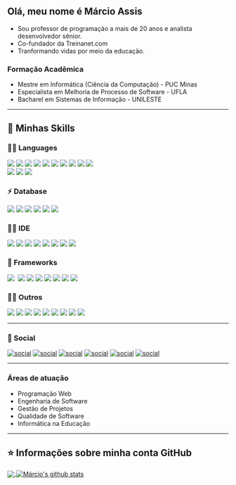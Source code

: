 
## Olá, meu nome é <strong>Márcio Assis</strong>
- Sou professor de programação a mais de 20 anos e analista desenvolvedor sênior.<br>
- Co-fundador da Treinanet.com <br>
- Tranformando vidas por meio da educação.<br> 
### Formação Acadêmica
- Mestre em Informática (Ciência da Computação) - PUC Minas
- Especialista em Melhoria de Processo de Software - UFLA
- Bacharel em Sistemas de Informação - UNILESTE

---
## 🚀 Minhas Skills
### 👩‍💻 Languages 
<img src="https://img.shields.io/badge/HTML5-E34F26?style=for-the-badge&logo=html5&logoColor=white" /> <img src="https://img.shields.io/badge/CSS3-1572B6?style=for-the-badge&logo=css3&logoColor=white" /> 
<img src="https://img.shields.io/badge/JavaScript-F7DF1E?style=for-the-badge&logo=javascript&logoColor=black" /> 
<img src="https://img.shields.io/badge/TypeScript-007ACC?style=for-the-badge&logo=typescript&logoColor=white" /> 
<img src="https://img.shields.io/badge/C-00599C?style=for-the-badge&logo=c&logoColor=white" /> 
<img src="https://img.shields.io/badge/C%2B%2B-00599C?style=for-the-badge&logo=c%2B%2B&logoColor=white" /> 
<img src="https://img.shields.io/badge/C%23-239120?style=for-the-badge&logo=c-sharp&logoColor=white" /> 
<img src="https://img.shields.io/badge/Java-ED8B00?style=for-the-badge&logo=java&logoColor=white" /> 
<img src="https://img.shields.io/badge/PHP-777BB4?style=for-the-badge&logo=php&logoColor=white" />
<img src="https://img.shields.io/badge/Perl-39457E?style=for-the-badge&logo=perl&logoColor=white" />
<br><img src="https://img.shields.io/badge/json-5E5C5C?style=for-the-badge&logo=json&logoColor=white" /> 
<img src="https://img.shields.io/badge/LaTeX-47A141?style=for-the-badge&logo=LaTeX&logoColor=white" /> 
<img src="https://img.shields.io/badge/shell_script-%23121011.svg?style=for-the-badge&logo=gnu-bash&logoColor=white" />

### ⚡ Database
<img src="https://img.shields.io/badge/MySQL-00000F?style=for-the-badge&logo=mysql&logoColor=white" /> <img src="https://img.shields.io/badge/PostgreSQL-316192?style=for-the-badge&logo=postgresql&logoColor=white" /> 
<img src="https://img.shields.io/badge/SQLite-07405E?style=for-the-badge&logo=sqlite&logoColor=white" /> 
<img src="https://img.shields.io/badge/Microsoft%20SQL%20Sever-CC2927?style=for-the-badge&logo=microsoft%20sql%20server&logoColor=white" /> 
<img src="https://img.shields.io/badge/MariaDB-003545?style=for-the-badge&logo=mariadb&logoColor=white" /> 
<img src="https://img.shields.io/badge/oracle-%23F00000.svg?style=for-the-badge&logo=oracle&logoColor=white" />

### 👩‍💻 IDE
<img src="https://img.shields.io/badge/Visual_Studio_Code-0078D4?style=for-the-badge&logo=visual%20studio%20code&logoColor=white" /> <img src="https://img.shields.io/badge/Visual_Studio-5C2D91?style=for-the-badge&logo=visual%20studio&logoColor=white" /> 
<img src="https://img.shields.io/badge/NetBeansIDE-1B6AC6.svg?style=for-the-badge&logo=apache-netbeans-ide&logoColor=white" /> 
<img src="https://img.shields.io/badge/Eclipse-2C2255?style=for-the-badge&logo=eclipse&logoColor=white" /> 
<img src="https://img.shields.io/badge/sublime_text-%23575757.svg?&style=for-the-badge&logo=sublime-text&logoColor=important" />
<img src="https://img.shields.io/badge/phpstorm-143?style=for-the-badge&logo=phpstorm&logoColor=black&color=black&labelColor=darkorchid"/>
<img src="https://img.shields.io/badge/Notepad++-90E59A.svg?style=for-the-badge&logo=notepad%2B%2B&logoColor=black" />
<img src="https://img.shields.io/badge/Atom-%2366595C.svg?style=for-the-badge&logo=atom&logoColor=white" />

### 🚀 Frameworks
<img src="https://img.shields.io/badge/node.js-%2343853D.svg?style=for-the-badge&logo=node.js&logoColor=white" /> <img src="" />
<img src="https://img.shields.io/badge/vuejs-%2335495e.svg?style=for-the-badge&logo=vuedotjs&logoColor=%234FC08D" />
<img src="https://img.shields.io/badge/angular-%23DD0031.svg?style=for-the-badge&logo=angular&logoColor=white" />
<img src="https://img.shields.io/badge/angular.js-%23E23237.svg?style=for-the-badge&logo=angularjs&logoColor=white" />
<img src="https://img.shields.io/badge/bootstrap-%23563D7C.svg?style=for-the-badge&logo=bootstrap&logoColor=white" />
<img src="https://img.shields.io/badge/jquery-%230769AD.svg?style=for-the-badge&logo=jquery&logoColor=white" />
<img src="https://img.shields.io/badge/laravel-%23FF2D20.svg?style=for-the-badge&logo=laravel&logoColor=white" />
<img src="https://img.shields.io/badge/.NET-5C2D91?style=for-the-badge&logo=.net&logoColor=white" />

### 👨‍💻 Outros
<img src="https://img.shields.io/badge/apache-%23D42029.svg?style=for-the-badge&logo=apache&logoColor=white" /> <img src="https://img.shields.io/badge/WordPress-%23117AC9.svg?style=for-the-badge&logo=WordPress&logoColor=white" />
<img src="https://img.shields.io/badge/github-%23121011.svg?style=for-the-badge&logo=github&logoColor=white" />
<img src="https://img.shields.io/badge/Trello-%23026AA7.svg?style=for-the-badge&logo=Trello&logoColor=white" />
<img src="https://img.shields.io/badge/figma-%23F24E1E.svg?style=for-the-badge&logo=figma&logoColor=white" />
<img src="https://img.shields.io/badge/Canva-%2300C4CC.svg?style=for-the-badge&logo=Canva&logoColor=white" />
<img src="https://img.shields.io/badge/Prezi-%23000000.svg?style=for-the-badge&logo=Prezi&logoColor=white" />
<img src="https://img.shields.io/badge/Notion-%23000000.svg?style=for-the-badge&logo=notion&logoColor=white" />
<img src="https://img.shields.io/badge/-Stackoverflow-FE7A16?style=for-the-badge&logo=stack-overflow&logoColor=white" />

---
### 💬 Social
[![social](https://img.shields.io/badge/Instagram-E4405F?style=for-the-badge&logo=instagram&logoColor=white)](https://www.instagram.com/profmarcioassis/)
[![social](https://img.shields.io/badge/Facebook-1877F2?style=for-the-badge&logo=facebook&logoColor=white)](https://www.facebook.com/profmarcioassis/)
[![social](https://img.shields.io/badge/LinkedIn-0077B5?style=for-the-badge&logo=linkedin&logoColor=white)](https://www.linkedin.com/in/profmarcioassis/)
[![social](https://img.shields.io/badge/YouTube-FF0000?style=for-the-badge&logo=youtube&logoColor=white)](https://www.youtube.com/channel/UC6dcft0plmftQcYNc6_bQOw)
[![social](https://img.shields.io/badge/GitHub-100000?style=for-the-badge&logo=github&logoColor=white)](https://github.com/assismiranda)
[![social](https://img.shields.io/badge/Gmail-D14836?style=for-the-badge&logo=gmail&logoColor=white)](mailto:profmarcioassis@gmail.com)

---
### Áreas de atuação
- Programação Web
- Engenharia de Software
- Gestão de Projetos
- Qualidade de Software
- Informática na Educação


---
## ⭐ Informações sobre minha conta GitHub
<a href="https://github.com/assismiranda">
  <img align="center" src="https://github-readme-stats.vercel.app/api/top-langs/?username=assismiranda&theme=light&hide_langs_below=1" />
</a>
<a href="https://github.com/assismiranda">
 <img align="center" src="https://github-readme-stats.vercel.app/api?username=assismiranda&show_icons=true&theme=light&line_height=27" alt="Márcio's github stats"/>
</a>



